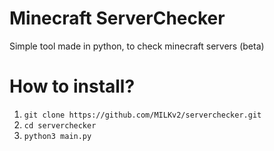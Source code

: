 # Minecraft ServerChecker 
Simple tool made in python, to check minecraft servers (beta)
# How to install? 
1. `git clone https://github.com/MILKv2/serverchecker.git`
2. `cd serverchecker`
3. `python3 main.py`
